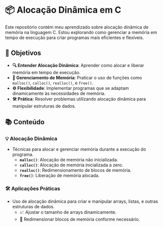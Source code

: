 # 📦 Alocação Dinâmica em C

Este repositório contém meu aprendizado sobre alocação dinâmica de memória na linguagem C. Estou explorando como gerenciar a memória em tempo de execução para criar programas mais eficientes e flexíveis.

## 🎯 Objetivos

- **🔍 Entender Alocação Dinâmica**: Aprender como alocar e liberar memória em tempo de execução.
- **📏 Gerenciamento de Memória**: Praticar o uso de funções como `malloc()`, `calloc()`, `realloc()`, e `free()`.
- **⚙️ Flexibilidade**: Implementar programas que se adaptam dinamicamente às necessidades de memória.
- **🛠️ Prática**: Resolver problemas utilizando alocação dinâmica para manipular estruturas de dados.

## 📚 Conteúdo

### 💡 Alocação Dinâmica

- Técnicas para alocar e gerenciar memória durante a execução do programa.
    - **`malloc()`**: Alocação de memória não inicializada.
    - **`calloc()`**: Alocação de memória inicializada a zero.
    - **`realloc()`**: Redimensionamento de blocos de memória.
    - **`free()`**: Liberação de memória alocada.

### 🛠️ Aplicações Práticas

- Uso de alocação dinâmica para criar e manipular arrays, listas, e outras estruturas de dados.
    - 📈 Ajustar o tamanho de arrays dinamicamente.
    - 🔄 Redimensionar blocos de memória conforme necessário.
